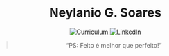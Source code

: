 <h1 align="center">
    Neylanio G. Soares
</h1>

<p align="center">
  <a href="https://my.indeed.com/p/neylanios-gik0yiv" target="_blank">
    <img alt="Curriculum" src="https://img.shields.io/static/v1?label=&message=Curriculo&color=gray">          
  </a>
  <a href="https://www.linkedin.com/in/neylanio-soares/" target="_blank">
    <img alt="LinkedIn" src="https://img.shields.io/static/v1?label=&message=LinkedIn&color=blue">          
  </a>
</p>
<blockquote align="center">“PS: Feito é melhor que perfeito!”</blockquote>
